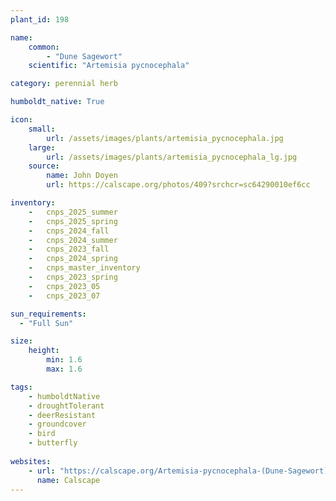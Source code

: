 ```yaml
---
plant_id: 198 

name: 
    common: 
        - "Dune Sagewort" 
    scientific: "Artemisia pycnocephala"  

category: perennial herb

humboldt_native: True

icon: 
    small: 
        url: /assets/images/plants/artemisia_pycnocephala.jpg
    large: 
        url: /assets/images/plants/artemisia_pycnocephala_lg.jpg
    source: 
        name: John Doyen 
        url: https://calscape.org/photos/409?srchcr=sc64290010ef6cc

inventory: 
    -   cnps_2025_summer
    -   cnps_2025_spring
    -   cnps_2024_fall
    -   cnps_2024_summer
    -   cnps_2023_fall
    -   cnps_2024_spring
    -   cnps_master_inventory
    -   cnps_2023_spring
    -   cnps_2023_05 
    -   cnps_2023_07 

sun_requirements:
  - "Full Sun"

size:
    height: 
        min: 1.6 
        max: 1.6

tags:
    - humboldtNative
    - droughtTolerant
    - deerResistant
    - groundcover
    - bird
    - butterfly
 
websites: 
    - url: "https://calscape.org/Artemisia-pycnocephala-(Dune-Sagewort)"
      name: Calscape
---
```

